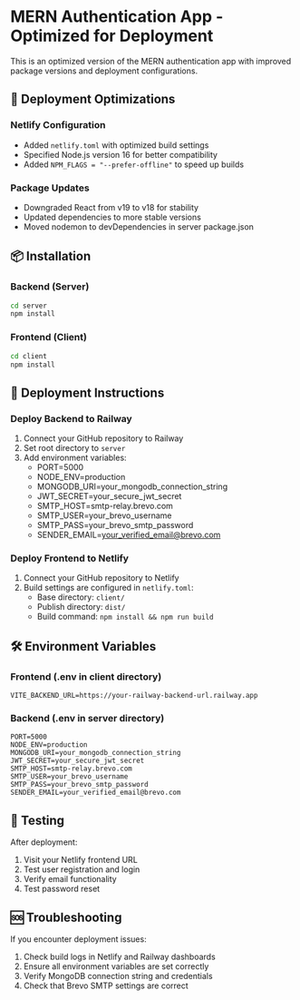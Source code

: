 # MERN Authentication App - Optimized for Deployment

This is an optimized version of the MERN authentication app with improved package versions and deployment configurations.

## 🚀 Deployment Optimizations

### Netlify Configuration
- Added `netlify.toml` with optimized build settings
- Specified Node.js version 16 for better compatibility
- Added `NPM_FLAGS = "--prefer-offline"` to speed up builds

### Package Updates
- Downgraded React from v19 to v18 for stability
- Updated dependencies to more stable versions
- Moved nodemon to devDependencies in server package.json

## 📦 Installation

### Backend (Server)
```bash
cd server
npm install
```

### Frontend (Client)
```bash
cd client
npm install
```

## 🚀 Deployment Instructions

### Deploy Backend to Railway
1. Connect your GitHub repository to Railway
2. Set root directory to `server`
3. Add environment variables:
   - PORT=5000
   - NODE_ENV=production
   - MONGODB_URI=your_mongodb_connection_string
   - JWT_SECRET=your_secure_jwt_secret
   - SMTP_HOST=smtp-relay.brevo.com
   - SMTP_USER=your_brevo_username
   - SMTP_PASS=your_brevo_smtp_password
   - SENDER_EMAIL=your_verified_email@brevo.com

### Deploy Frontend to Netlify
1. Connect your GitHub repository to Netlify
2. Build settings are configured in `netlify.toml`:
   - Base directory: `client/`
   - Publish directory: `dist/`
   - Build command: `npm install && npm run build`

## 🛠️ Environment Variables

### Frontend (.env in client directory)
```
VITE_BACKEND_URL=https://your-railway-backend-url.railway.app
```

### Backend (.env in server directory)
```
PORT=5000
NODE_ENV=production
MONGODB_URI=your_mongodb_connection_string
JWT_SECRET=your_secure_jwt_secret
SMTP_HOST=smtp-relay.brevo.com
SMTP_USER=your_brevo_username
SMTP_PASS=your_brevo_smtp_password
SENDER_EMAIL=your_verified_email@brevo.com
```

## 🧪 Testing

After deployment:
1. Visit your Netlify frontend URL
2. Test user registration and login
3. Verify email functionality
4. Test password reset

## 🆘 Troubleshooting

If you encounter deployment issues:
1. Check build logs in Netlify and Railway dashboards
2. Ensure all environment variables are set correctly
3. Verify MongoDB connection string and credentials
4. Check that Brevo SMTP settings are correct